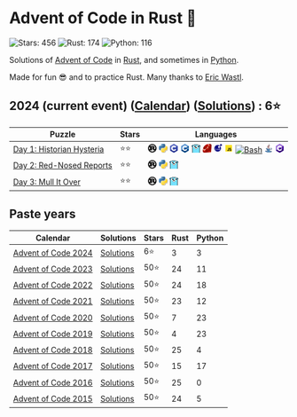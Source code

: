 # Advent of Code in Rust 🦀

![Stars: 456](https://img.shields.io/badge/Stars-456⭐-blue)
![Rust: 174](https://img.shields.io/badge/Rust-174-cyan?logo=Rust)
![Python: 116](https://img.shields.io/badge/Python-116-cyan?logo=Python)

Solutions of [Advent of Code](https://adventofcode.com/) in [Rust](https://www.rust-lang.org), and sometimes in [Python](https://www.python.org/).

Made for fun 😎 and to practice Rust. Many thanks to [Eric Wastl](https://twitter.com/ericwastl).

## 2024 (current event) ([Calendar](https://adventofcode.com/2024)) ([Solutions](2024/)) : 6⭐

Puzzle                                                           | Stars | Languages
---------------------------------------------------------------- | ----- | -----------
[Day 1: Historian Hysteria](https://adventofcode.com/2024/day/1) | ⭐⭐  | [![Rust](scripts/assets/rust.png)](2024/day1/day1.rs) [![Python](scripts/assets/python.png)](2024/day1/day1.py) [![C](scripts/assets/c.png)](2024/day1/day1.c) [![C++](scripts/assets/cpp.png)](2024/day1/day1.cpp) [![Go](scripts/assets/go.png)](2024/day1/day1.go) [![Ruby](scripts/assets/ruby.png)](2024/day1/day1.rb) [![Lua](scripts/assets/lua.png)](2024/day1/day1.lua) [![JavaScript](scripts/assets/javascript.png)](2024/day1/day1.js) [![Bash](scripts/assets/bash.png)](2024/day1/day1.sh) [![Java](scripts/assets/java.png)](2024/day1/day1.java) [![C#](scripts/assets/csharp.png)](2024/day1/day1.cs)
[Day 2: Red-Nosed Reports](https://adventofcode.com/2024/day/2)  | ⭐⭐  | [![Rust](scripts/assets/rust.png)](2024/day2/day2.rs) [![Python](scripts/assets/python.png)](2024/day2/day2.py) [![Go](scripts/assets/go.png)](2024/day2/day2.go)
[Day 3: Mull It Over](https://adventofcode.com/2024/day/3)       | ⭐⭐  | [![Rust](scripts/assets/rust.png)](2024/day3/day3.rs) [![Python](scripts/assets/python.png)](2024/day3/day3.py) [![Go](scripts/assets/go.png)](2024/day3/day3.go)

## Paste years

Calendar | Solutions | Stars | Rust | Python
-------- | --------- | ----- | ---- | ------
[Advent of Code 2024](https://adventofcode.com/2024) | [Solutions](2024/README.md) |   6⭐ |   3 |   3
[Advent of Code 2023](https://adventofcode.com/2023) | [Solutions](2023/README.md) |  50⭐ |  24 |  11
[Advent of Code 2022](https://adventofcode.com/2022) | [Solutions](2022/README.md) |  50⭐ |  24 |  18
[Advent of Code 2021](https://adventofcode.com/2021) | [Solutions](2021/README.md) |  50⭐ |  23 |  12
[Advent of Code 2020](https://adventofcode.com/2020) | [Solutions](2020/README.md) |  50⭐ |   7 |  23
[Advent of Code 2019](https://adventofcode.com/2019) | [Solutions](2019/README.md) |  50⭐ |   4 |  23
[Advent of Code 2018](https://adventofcode.com/2018) | [Solutions](2018/README.md) |  50⭐ |  25 |   4
[Advent of Code 2017](https://adventofcode.com/2017) | [Solutions](2017/README.md) |  50⭐ |  15 |  17
[Advent of Code 2016](https://adventofcode.com/2016) | [Solutions](2016/README.md) |  50⭐ |  25 |   0
[Advent of Code 2015](https://adventofcode.com/2015) | [Solutions](2015/README.md) |  50⭐ |  24 |   5
